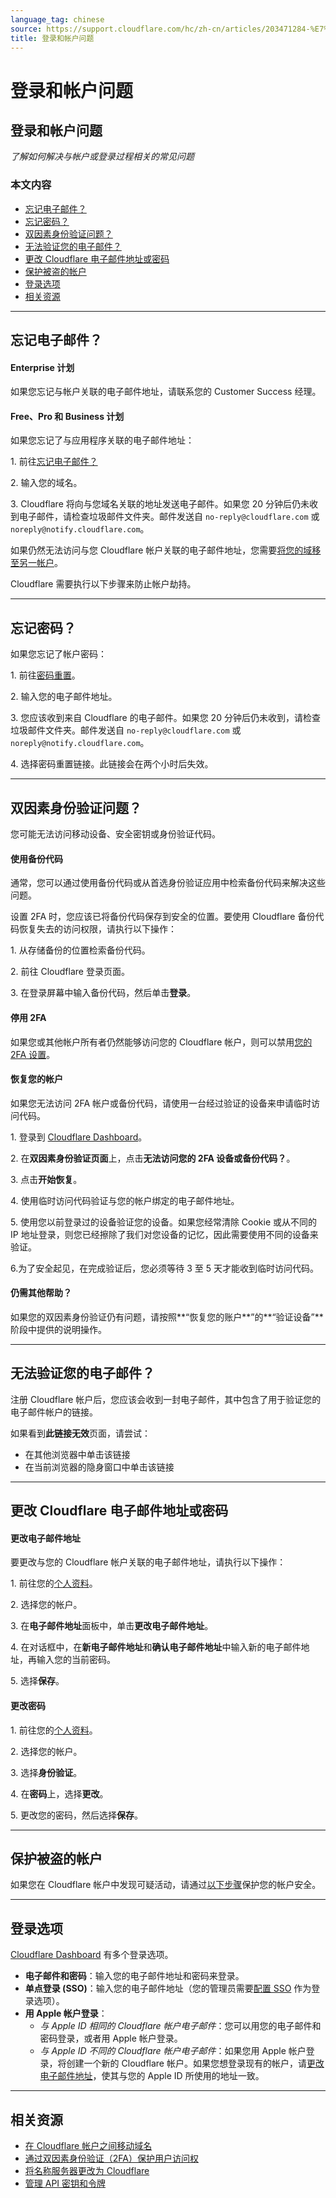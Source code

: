 ```yaml
---
language_tag: chinese
source: https://support.cloudflare.com/hc/zh-cn/articles/203471284-%E7%99%BB%E5%BD%95%E5%92%8C%E5%B8%90%E6%88%B7%E9%97%AE%E9%A2%98
title: 登录和帐户问题
---
```


# 登录和帐户问题

## 登录和帐户问题

_了解如何解决与帐户或登录过程相关的常见问题_

### 本文内容

-   [忘记电子邮件？](https://support.cloudflare.com/hc/zh-cn/articles/203471284-%E7%99%BB%E5%BD%95%E5%92%8C%E5%B8%90%E6%88%B7%E9%97%AE%E9%A2%98#12345681)
-   [忘记密码？](https://support.cloudflare.com/hc/zh-cn/articles/203471284-%E7%99%BB%E5%BD%95%E5%92%8C%E5%B8%90%E6%88%B7%E9%97%AE%E9%A2%98#h_7DsK7U7GTWjirWEdSkpkAz)
-   [双因素身份验证问题？](https://support.cloudflare.com/hc/zh-cn/articles/203471284-%E7%99%BB%E5%BD%95%E5%92%8C%E5%B8%90%E6%88%B7%E9%97%AE%E9%A2%98#12345683)
-   [无法验证您的电子邮件？](https://support.cloudflare.com/hc/zh-cn/articles/203471284-%E7%99%BB%E5%BD%95%E5%92%8C%E5%B8%90%E6%88%B7%E9%97%AE%E9%A2%98#h_1l0KGygoBX9QYjNrhAcHjg)
-   [更改 Cloudflare 电子邮件地址或密码](https://support.cloudflare.com/hc/zh-cn/articles/203471284-%E7%99%BB%E5%BD%95%E5%92%8C%E5%B8%90%E6%88%B7%E9%97%AE%E9%A2%98#12345679)
-   [保护被盗的帐户](https://support.cloudflare.com/hc/zh-cn/articles/203471284-%E7%99%BB%E5%BD%95%E5%92%8C%E5%B8%90%E6%88%B7%E9%97%AE%E9%A2%98#16t62KGvSiWyCRlPXnxKg0)
-   [登录选项](https://support.cloudflare.com/hc/zh-cn/articles/203471284-%E7%99%BB%E5%BD%95%E5%92%8C%E5%B8%90%E6%88%B7%E9%97%AE%E9%A2%98#h_6GmLi4bRtURHWYEKawRX0q)
-   [相关资源](https://support.cloudflare.com/hc/zh-cn/articles/203471284-%E7%99%BB%E5%BD%95%E5%92%8C%E5%B8%90%E6%88%B7%E9%97%AE%E9%A2%98#12345682)

___

## 忘记电子邮件？

#### **Enterprise 计划**

如果您忘记与帐户关联的电子邮件地址，请联系您的 Customer Success 经理。

#### **Free、Pro 和 Business 计划**

如果您忘记了与应用程序关联的电子邮件地址：

1\. 前往[](http://dash.cloudflare.com/forgot-email)[忘记电子邮件？](https://dash.cloudflare.com/forgot-email)

2\. 输入您的域名。

3\. Cloudflare 将向与您域名关联的地址发送电子邮件。如果您 20 分钟后仍未收到电子邮件，请检查垃圾邮件文件夹。邮件发送自 `no-reply@cloudflare.com` 或 `noreply@notify.cloudflare.com`。

如果仍然无法访问与您 Cloudflare 帐户关联的电子邮件地址，您需要[将您的域移至另一帐户](https://support.cloudflare.com/hc/articles/204615358)。

Cloudflare 需要执行以下步骤来防止帐户劫持。

___

## 忘记密码？

如果您忘记了帐户密码：

1\. 前往[](http://dash.cloudflare.com/forgot-email)[密码重置](https://dash.cloudflare.com/password-reset)。

2\. 输入您的电子邮件地址。

3\. 您应该收到来自 Cloudflare 的电子邮件。如果您 20 分钟后仍未收到，请检查垃圾邮件文件夹。邮件发送自 `no-reply@cloudflare.com` 或 `noreply@notify.cloudflare.com`。

4\. 选择密码重置链接。此链接会在两个小时后失效。

___

## 双因素身份验证问题？

您可能无法访问移动设备、安全密钥或身份验证代码。

#### **使用备份代码**

通常，您可以通过使用备份代码或从首选身份验证应用中检索备份代码来解决这些问题。

设置 2FA 时，您应该已将备份代码保存到安全的位置。要使用 Cloudflare 备份代码恢复失去的访问权限，请执行以下操作：

1\. 从存储备份的位置检索备份代码。

2\. 前往 Cloudflare 登录页面。

3\. 在登录屏幕中输入备份代码，然后单击**登录**。

#### **停用 2FA**

如果您或其他帐户所有者仍然能够访问您的 Cloudflare 帐户，则可以禁用[您的 2FA 设置](https://dash.cloudflare.com/?to=/:account/members)。

#### **恢复您的帐户**

如果您无法访问 2FA 帐户或备份代码，请使用一台经过验证的设备来申请临时访问代码。

1\. 登录到 [Cloudflare Dashboard](https://dash.cloudflare.com/login)。

2\. 在**双因素身份验证页面**上，点击**无法访问您的 2FA 设备或备份代码？**。

3\. 点击**开始恢复**。

4\. 使用临时访问代码验证与您的帐户绑定的电子邮件地址。

5\. 使用您以前登录过的设备验证您的设备。如果您经常清除 Cookie 或从不同的 IP 地址登录，则您已经擦除了我们对您设备的记忆，因此需要使用不同的设备来验证。

6.为了安全起见，在完成验证后，您必须等待 3 至 5 天才能收到临时访问代码。

#### **仍需其他帮助？**

如果您的双因素身份验证仍有问题，请按照**“恢复您的账户**”的**“验证设备”**阶段中提供的说明操作。

___

## 无法验证您的电子邮件？

注册 Cloudflare 帐户后，您应该会收到一封电子邮件，其中包含了用于验证您的电子邮件帐户的链接。

如果看到**此链接无效**页面，请尝试：

-   在其他浏览器中单击该链接
-   在当前浏览器的隐身窗口中单击该链接

___

## 更改 Cloudflare 电子邮件地址或密码

#### **更改电子邮件地址**

要更改与您的 Cloudflare 帐户关联的电子邮件地址，请执行以下操作：

1\. 前往您的[个人资料](https://dash.cloudflare.com/?to=/:account/profile)。

2\. 选择您的帐户。

3\. 在**电子邮件地址**面板中，单击**更改电子邮件地址**。

4\. 在对话框中，在**新电子邮件地址**和**确认电子邮件地址**中输入新的电子邮件地址，再输入您的当前密码。

5\. 选择**保存**。

#### **更改密码**

1\. 前往您的[个人资料](https://dash.cloudflare.com/?to=/:account/profile)。

2\. 选择您的帐户。

3\. 选择**身份验证**。

4\. 在**密码**上，选择**更改**。

5\. 更改您的密码，然后选择**保存**。

___

## 保护被盗的帐户

如果您在 Cloudflare 帐户中发现可疑活动，请通过[以下步骤](https://developers.cloudflare.com/fundamentals/get-started/basic-tasks/account-security/securing-a-compromised-account/)保护您的帐户安全。

___

## 登录选项

[Cloudflare Dashboard](https://dash.cloudflare.com/login) 有多个登录选项。

-   **电子邮件和密码**：输入您的电子邮件地址和密码来登录。
-   **单点登录 (SSO)**：输入您的电子邮件地址（您的管理员需要[配置 SSO](https://developers.cloudflare.com/cloudflare-one/applications/configure-apps/dash-sso-apps/) 作为登录选项）。
-   **用 Apple 帐户登录**：
    -   _与 Apple ID 相同的 Cloudflare 帐户电子邮件_：您可以用您的电子邮件和密码登录，或者用 Apple 帐户登录。
    -   _与 Apple ID 不同的 Cloudflare 帐户电子邮件_：如果您用 Apple 帐户登录，将创建一个新的 Cloudflare 帐户。如果您想登录现有的帐户，请[更改电子邮件地址](https://support.cloudflare.com/hc/zh-cn/articles/203471284-%E7%99%BB%E5%BD%95%E5%92%8C%E5%B8%90%E6%88%B7%E9%97%AE%E9%A2%98#12345679)，使其与您的 Apple ID 所使用的地址一致。

___

## 相关资源

-   [在 Cloudflare 帐户之间移动域名](https://support.cloudflare.com/hc/articles/204615358)
-   [通过双因素身份验证（2FA）保护用户访问权](https://support.cloudflare.com/hc/articles/200167906)
-   [将名称服务器更改为 Cloudflare](https://support.cloudflare.com/hc/articles/205195708)
-   [管理 API 密钥和令牌](https://support.cloudflare.com/hc/articles/200167836)
